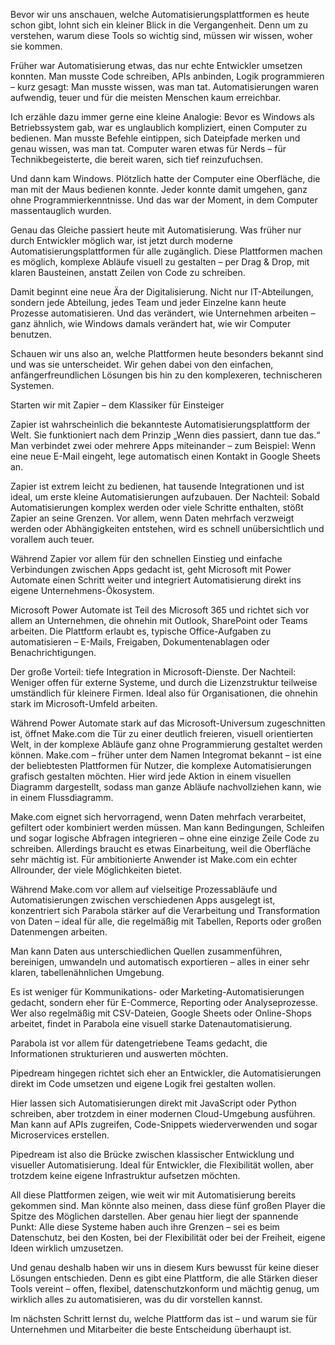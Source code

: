 Bevor wir uns anschauen, welche Automatisierungsplattformen es heute schon gibt, lohnt sich ein kleiner Blick in die Vergangenheit.
Denn um zu verstehen, warum diese Tools so wichtig sind, müssen wir wissen, woher sie kommen.

Früher war Automatisierung etwas, das nur echte Entwickler umsetzen konnten.
Man musste Code schreiben, APIs anbinden, Logik programmieren – kurz gesagt: Man musste wissen, was man tat.
Automatisierungen waren aufwendig, teuer und für die meisten Menschen kaum erreichbar.

Ich erzähle dazu immer gerne eine kleine Analogie:
Bevor es Windows als Betriebssystem gab, war es unglaublich kompliziert, einen Computer zu bedienen.
Man musste Befehle eintippen, sich Dateipfade merken und genau wissen, was man tat.
Computer waren etwas für Nerds – für Technikbegeisterte, die bereit waren, sich tief reinzufuchsen.

Und dann kam Windows.
Plötzlich hatte der Computer eine Oberfläche, die man mit der Maus bedienen konnte.
Jeder konnte damit umgehen, ganz ohne Programmierkenntnisse.
Und das war der Moment, in dem Computer massentauglich wurden.

Genau das Gleiche passiert heute mit Automatisierung.
Was früher nur durch Entwickler möglich war, ist jetzt durch moderne Automatisierungsplattformen für alle zugänglich.
Diese Plattformen machen es möglich, komplexe Abläufe visuell zu gestalten – per Drag & Drop, mit klaren Bausteinen, anstatt Zeilen von Code zu schreiben.

Damit beginnt eine neue Ära der Digitalisierung.
Nicht nur IT-Abteilungen, sondern jede Abteilung, jedes Team und jeder Einzelne kann heute Prozesse automatisieren.
Und das verändert, wie Unternehmen arbeiten – ganz ähnlich, wie Windows damals verändert hat, wie wir Computer benutzen.

Schauen wir uns also an, welche Plattformen heute besonders bekannt sind und was sie unterscheidet.
Wir gehen dabei von den einfachen, anfängerfreundlichen Lösungen bis hin zu den komplexeren, technischeren Systemen.

Starten wir mit Zapier – dem Klassiker für Einsteiger

Zapier ist wahrscheinlich die bekannteste Automatisierungsplattform der Welt.
Sie funktioniert nach dem Prinzip „Wenn dies passiert, dann tue das.“
Man verbindet zwei oder mehrere Apps miteinander – zum Beispiel:
Wenn eine neue E-Mail eingeht, lege automatisch einen Kontakt in Google Sheets an.

Zapier ist extrem leicht zu bedienen, hat tausende Integrationen und ist ideal, um erste kleine Automatisierungen aufzubauen.
Der Nachteil: Sobald Automatisierungen komplex werden oder viele Schritte enthalten, stößt Zapier an seine Grenzen.
Vor allem, wenn Daten mehrfach verzweigt werden oder Abhängigkeiten entstehen, wird es schnell unübersichtlich und vorallem auch teuer.

Während Zapier vor allem für den schnellen Einstieg und einfache Verbindungen zwischen Apps gedacht ist, geht Microsoft mit Power Automate einen Schritt weiter und integriert Automatisierung direkt ins eigene Unternehmens-Ökosystem.

Microsoft Power Automate ist Teil des Microsoft 365 und richtet sich vor allem an Unternehmen, die ohnehin mit Outlook, SharePoint oder Teams arbeiten.
Die Plattform erlaubt es, typische Office-Aufgaben zu automatisieren – E-Mails, Freigaben, Dokumentenablagen oder Benachrichtigungen.

Der große Vorteil: tiefe Integration in Microsoft-Dienste.
Der Nachteil: Weniger offen für externe Systeme, und durch die Lizenzstruktur teilweise umständlich für kleinere Firmen.
Ideal also für Organisationen, die ohnehin stark im Microsoft-Umfeld arbeiten.

Während Power Automate stark auf das Microsoft-Universum zugeschnitten ist, öffnet Make.com die Tür zu einer deutlich freieren, visuell orientierten Welt, in der komplexe Abläufe ganz ohne Programmierung gestaltet werden können.
Make.com – früher unter dem Namen Integromat bekannt – ist eine der beliebtesten Plattformen für Nutzer, die komplexe Automatisierungen grafisch gestalten möchten.
Hier wird jede Aktion in einem visuellen Diagramm dargestellt, sodass man ganze Abläufe nachvollziehen kann, wie in einem Flussdiagramm.

Make.com eignet sich hervorragend, wenn Daten mehrfach verarbeitet, gefiltert oder kombiniert werden müssen.
Man kann Bedingungen, Schleifen und sogar logische Abfragen integrieren – ohne eine einzige Zeile Code zu schreiben.
Allerdings braucht es etwas Einarbeitung, weil die Oberfläche sehr mächtig ist.
Für ambitionierte Anwender ist Make.com ein echter Allrounder, der viele Möglichkeiten bietet.

Während Make.com vor allem auf vielseitige Prozessabläufe und Automatisierungen zwischen verschiedenen Apps ausgelegt ist, konzentriert sich Parabola stärker auf die Verarbeitung und Transformation von Daten – ideal für alle, die regelmäßig mit Tabellen, Reports oder großen Datenmengen arbeiten.

Man kann Daten aus unterschiedlichen Quellen zusammenführen, bereinigen, umwandeln und automatisch exportieren – alles in einer sehr klaren, tabellenähnlichen Umgebung.

Es ist weniger für Kommunikations- oder Marketing-Automatisierungen gedacht, sondern eher für E-Commerce, Reporting oder Analyseprozesse.
Wer also regelmäßig mit CSV-Dateien, Google Sheets oder Online-Shops arbeitet, findet in Parabola eine visuell starke Datenautomatisierung.

Parabola ist vor allem für datengetriebene Teams gedacht, die Informationen strukturieren und auswerten möchten.

Pipedream hingegen richtet sich eher an Entwickler, die Automatisierungen direkt im Code umsetzen und eigene Logik frei gestalten wollen.

Hier lassen sich Automatisierungen direkt mit JavaScript oder Python schreiben, aber trotzdem in einer modernen Cloud-Umgebung ausführen.
Man kann auf APIs zugreifen, Code-Snippets wiederverwenden und sogar Microservices erstellen.

Pipedream ist also die Brücke zwischen klassischer Entwicklung und visueller Automatisierung.
Ideal für Entwickler, die Flexibilität wollen, aber trotzdem keine eigene Infrastruktur aufsetzen möchten.

All diese Plattformen zeigen, wie weit wir mit Automatisierung bereits gekommen sind.
Man könnte also meinen, dass diese fünf großen Player die Spitze des Möglichen darstellen.
Aber genau hier liegt der spannende Punkt:
Alle diese Systeme haben auch ihre Grenzen – sei es beim Datenschutz, bei den Kosten, bei der Flexibilität oder bei der Freiheit, eigene Ideen wirklich umzusetzen.

Und genau deshalb haben wir uns in diesem Kurs bewusst für keine dieser Lösungen entschieden.
Denn es gibt eine Plattform, die alle Stärken dieser Tools vereint – offen, flexibel, datenschutzkonform und mächtig genug, um wirklich alles zu automatisieren, was du dir vorstellen kannst.

Im nächsten Schritt lernst du, welche Plattform das ist – und warum sie für Unternehmen und Mitarbeiter die beste Entscheidung überhaupt ist.
